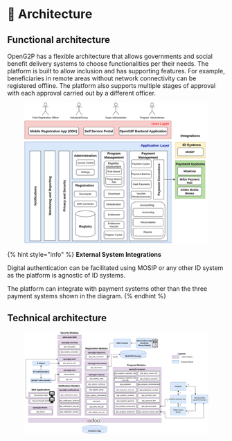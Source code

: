 # 🏢 Architecture

## Functional architecture

OpenG2P has a flexible architecture that allows governments and social benefit delivery systems to choose functionalities per their needs. The platform is built to allow inclusion and has supporting features. For example, beneficiaries in remote areas without network connectivity can be registered offline. The platform also supports multiple stages of approval with each approval carried out by a different officer.

<figure><img src="https://github.com/OpenG2P/openg2p-documentation/raw/bae5e8e7ae6e60250295ad0e6613c587b0a29fab/.gitbook/assets/functional-architecture.png" alt=""><figcaption></figcaption></figure>

{% hint style="info" %}
**External System Integrations**

Digital authentication can be facilitated using MOSIP or any other ID system as the platform is agnostic of ID systems.

The platform can integrate with payment systems other than the three payment systems shown in the diagram.
{% endhint %}

## Technical architecture

<figure><img src="https://github.com/OpenG2P/openg2p-documentation/raw/bae5e8e7ae6e60250295ad0e6613c587b0a29fab/.gitbook/assets/technical-architecture.png" alt=""><figcaption></figcaption></figure>

